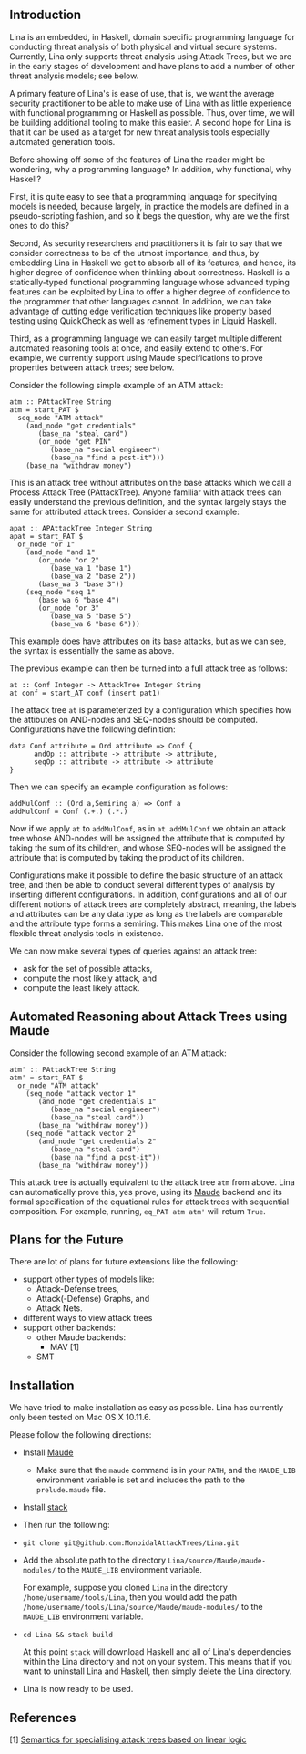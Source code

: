 Introduction
----

Lina is an embedded, in Haskell, domain specific programming language for conducting threat analysis of both physical and virtual secure systems.  Currently, Lina only supports threat analysis using Attack Trees, but we are in the early stages of development and have plans to add a number of other threat analysis models; see below.

A primary feature of Lina's is ease of use, that is, we want the average security practitioner to be able to make use of Lina with as little experience with functional programming or Haskell as possible.  Thus, over time, we will be building additional tooling to make this easier.  A second hope for Lina is that it can be used as a target for new threat analysis tools especially automated generation tools.

Before showing off some of the features of Lina the reader might be wondering, why a programming language? In addition, why functional, why Haskell?

First, it is quite easy to see that a programming language for specifying models is needed, because largely, in practice the models are defined in a pseudo-scripting fashion, and so it begs the question, why are we the first ones to do this?

Second, As security researchers and practitioners it is fair to say that we consider correctness to be of the utmost importance, and thus, by embedding Lina in Haskell we get to absorb all of its features, and hence, its higher degree of confidence when thinking about correctness.  Haskell is a statically-typed functional programming language whose advanced typing features can be exploited by Lina to offer a higher degree of confidence to the programmer that other languages cannot.  In addition, we can take advantage of cutting edge verification techniques like property based testing using QuickCheck as well as refinement types in Liquid Haskell.

Third, as a programming language we can easily target multiple different automated reasoning tools at once, and easily extend to others.  For example, we currently support using Maude specifications to prove properties between attack trees; see below.

Consider the following simple example of an ATM attack:

```.(haskell)
atm :: PAttackTree String
atm = start_PAT $
  seq_node "ATM attack"
    (and_node "get credentials"
       (base_na "steal card")
       (or_node "get PIN"
          (base_na "social engineer")
          (base_na "find a post-it")))
    (base_na "withdraw money")
```
This is an attack tree without attributes on the base attacks which we call a Process Attack Tree (PAttackTree).  Anyone familiar with attack trees can easily understand the previous definition, and the syntax largely stays the same for attributed attack trees.  Consider a second example:

```.(haskell)
apat :: APAttackTree Integer String
apat = start_PAT $
  or_node "or 1"
    (and_node "and 1"
       (or_node "or 2"
          (base_wa 1 "base 1")
          (base_wa 2 "base 2"))
       (base_wa 3 "base 3"))
    (seq_node "seq 1"
       (base_wa 6 "base 4")
       (or_node "or 3"
          (base_wa 5 "base 5")
          (base_wa 6 "base 6")))
```
This example does have attributes on its base attacks, but as we can see, the syntax is essentially the same as above.

The previous example can then be turned into a full attack tree as follows:

```.(haskell)
at :: Conf Integer -> AttackTree Integer String
at conf = start_AT conf (insert pat1)
```
The attack tree `at` is parameterized by a configuration which specifies how the attibutes on AND-nodes and SEQ-nodes should be computed.  Configurations have the following definition:

```.(haskell)
data Conf attribute = Ord attribute => Conf {
      andOp :: attribute -> attribute -> attribute,
      seqOp :: attribute -> attribute -> attribute
}
```
Then we can specify an example configuration as follows:

```.(haskell)
addMulConf :: (Ord a,Semiring a) => Conf a
addMulConf = Conf (.+.) (.*.)
```
Now if we apply `at` to `addMulConf`, as in `at addMulConf` we obtain an attack tree whose AND-nodes will be assigned the attribute that is computed by taking the sum of its children, and whose SEQ-nodes will be assigned the attribute that is computed by taking the product of its children.

Configurations make it possible to define the basic structure of an attack tree, and then be able to conduct several different types of analysis by inserting different configurations.  In addition, configurations and all of our different notions of attack trees are completely abstract, meaning, the labels and attributes can be any data type as long as the labels are comparable and the attribute type forms a semiring.  This makes Lina one of the most flexible threat analysis tools in existence.

We can now make several types of queries against an attack tree:
  - ask for the set of possible attacks,
  - compute the most likely attack, and
  - compute the least likely attack.

Automated Reasoning about Attack Trees using Maude
--------------------------------------------------

Consider the following second example of an ATM attack:

```.(haskell)
atm' :: PAttackTree String
atm' = start_PAT $
  or_node "ATM attack"
    (seq_node "attack vector 1"
       (and_node "get credentials 1"
          (base_na "social engineer")
          (base_na "steal card"))
       (base_na "withdraw money"))
    (seq_node "attack vector 2"
       (and_node "get credentials 2"
          (base_na "steal card")
          (base_na "find a post-it"))
       (base_na "withdraw money"))
```

This attack tree is actually equivalent to the attack tree `atm` from above.  Lina can automatically prove this, yes prove, using its [Maude](http://maude.cs.illinois.edu/w/index.php?title=The_Maude_System) backend and its formal specification of the equational rules for attack trees with sequential composition.  For example, running, `eq_PAT atm atm'` will return `True`.  

Plans for the Future
--------------------

There are lot of plans for future extensions like the following:
  - support other types of models like:
     - Attack-Defense trees,
     - Attack(-Defense) Graphs, and
     - Attack Nets.
  - different ways to view attack trees
  - support other backends:
     - other Maude backends:
        - MAV [1]
     - SMT

Installation
------------

We have tried to make installation as easy as possible.  Lina has currently only been tested on Mac OS X 10.11.6.

Please follow the following directions:

- Install [Maude](http://maude.cs.illinois.edu/w/index.php?title=The_Maude_System)
  - Make sure that the `maude` command is in your `PATH`, and the `MAUDE_LIB` environment variable is set and includes the path to the `prelude.maude` file.
- Install [stack](https://docs.haskellstack.org/en/stable/README/)
- Then run the following: 
- `git clone git@github.com:MonoidalAttackTrees/Lina.git`
-  Add the absolute path to the directory `Lina/source/Maude/maude-modules/` to  the `MAUDE_LIB` environment variable.

   For example, suppose you cloned `Lina` in the directory `/home/username/tools/Lina`, then you would add the path `/home/username/tools/Lina/source/Maude/maude-modules/` to the `MAUDE_LIB` environment variable.

- `cd Lina && stack build`

   At this point `stack` will download Haskell and all of Lina's dependencies within the Lina directory and not on your system.  This means that if you want to uninstall Lina and Haskell, then simply delete the Lina directory.

- Lina is now ready to be used.


References
----------

[1] [Semantics for specialising attack trees based on linear logic](http://orbilu.uni.lu/handle/10993/34365)